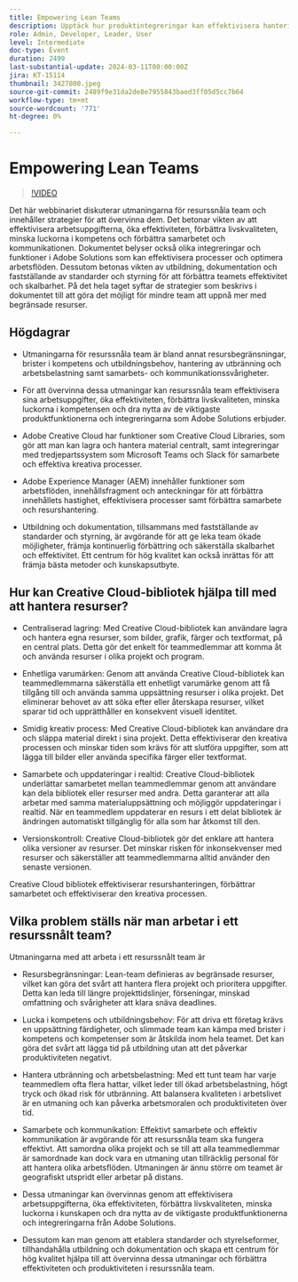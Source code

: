 ```yaml
---
title: Empowering Lean Teams
description: Upptäck hur produktintegreringar kan effektivisera hanteringen av digitala arbetsflöden, förbättra samarbetet i team, säkerställa att ni har ett effektivt team och skala era affärsprocesser.
role: Admin, Developer, Leader, User
level: Intermediate
doc-type: Event
duration: 2499
last-substantial-update: 2024-03-11T00:00:00Z
jira: KT-15114
thumbnail: 3427800.jpeg
source-git-commit: 2489f9e31da2de8e7955843baed3ff05d5cc7b64
workflow-type: tm+mt
source-wordcount: '771'
ht-degree: 0%

---
```



# Empowering Lean Teams

>[!VIDEO](https://video.tv.adobe.com/v/3427800/?learn=on)

Det här webbinariet diskuterar utmaningarna för resurssnåla team och innehåller strategier för att övervinna dem. Det betonar vikten av att effektivisera arbetsuppgifterna, öka effektiviteten, förbättra livskvaliteten, minska luckorna i kompetens och förbättra samarbetet och kommunikationen. Dokumentet belyser också olika integreringar och funktioner i Adobe Solutions som kan effektivisera processer och optimera arbetsflöden. Dessutom betonas vikten av utbildning, dokumentation och fastställande av standarder och styrning för att förbättra teamets effektivitet och skalbarhet. På det hela taget syftar de strategier som beskrivs i dokumentet till att göra det möjligt för mindre team att uppnå mer med begränsade resurser.

## Högdagrar

* Utmaningarna för resurssnåla team är bland annat resursbegränsningar, brister i kompetens och utbildningsbehov, hantering av utbränning och arbetsbelastning samt samarbets- och kommunikationssvårigheter.

* För att övervinna dessa utmaningar kan resurssnåla team effektivisera sina arbetsuppgifter, öka effektiviteten, förbättra livskvaliteten, minska luckorna i kompetensen och dra nytta av de viktigaste produktfunktionerna och integreringarna som Adobe Solutions erbjuder.

* Adobe Creative Cloud har funktioner som Creative Cloud Libraries, som gör att man kan lagra och hantera material centralt, samt integreringar med tredjepartssystem som Microsoft Teams och Slack för samarbete och effektiva kreativa processer.

* Adobe Experience Manager (AEM) innehåller funktioner som arbetsflöden, innehållsfragment och anteckningar för att förbättra innehållets hastighet, effektivisera processer samt förbättra samarbete och resurshantering.

* Utbildning och dokumentation, tillsammans med fastställande av standarder och styrning, är avgörande för att ge leka team ökade möjligheter, främja kontinuerlig förbättring och säkerställa skalbarhet och effektivitet. Ett centrum för hög kvalitet kan också inrättas för att främja bästa metoder och kunskapsutbyte.

## Hur kan Creative Cloud-bibliotek hjälpa till med att hantera resurser?

* Centraliserad lagring: Med Creative Cloud-bibliotek kan användare lagra och hantera egna resurser, som bilder, grafik, färger och textformat, på en central plats. Detta gör det enkelt för teammedlemmar att komma åt och använda resurser i olika projekt och program.

* Enhetliga varumärken: Genom att använda Creative Cloud-bibliotek kan teammedlemmarna säkerställa ett enhetligt varumärke genom att få tillgång till och använda samma uppsättning resurser i olika projekt. Det eliminerar behovet av att söka efter eller återskapa resurser, vilket sparar tid och upprätthåller en konsekvent visuell identitet.

* Smidig kreativ process: Med Creative Cloud-bibliotek kan användare dra och släppa material direkt i sina projekt. Detta effektiviserar den kreativa processen och minskar tiden som krävs för att slutföra uppgifter, som att lägga till bilder eller använda specifika färger eller textformat.

* Samarbete och uppdateringar i realtid: Creative Cloud-bibliotek underlättar samarbetet mellan teammedlemmar genom att användare kan dela bibliotek eller resurser med andra. Detta garanterar att alla arbetar med samma materialuppsättning och möjliggör uppdateringar i realtid. När en teammedlem uppdaterar en resurs i ett delat bibliotek är ändringen automatiskt tillgänglig för alla som har åtkomst till den.

* Versionskontroll: Creative Cloud-bibliotek gör det enklare att hantera olika versioner av resurser. Det minskar risken för inkonsekvenser med resurser och säkerställer att teammedlemmarna alltid använder den senaste versionen.

Creative Cloud bibliotek effektiviserar resurshanteringen, förbättrar samarbetet och effektiviserar den kreativa processen.

## Vilka problem ställs när man arbetar i ett resurssnålt team?

Utmaningarna med att arbeta i ett resurssnålt team är

* Resursbegränsningar: Lean-team definieras av begränsade resurser, vilket kan göra det svårt att hantera flera projekt och prioritera uppgifter. Detta kan leda till längre projekttidslinjer, förseningar, minskad omfattning och svårigheter att klara snäva deadlines.

* Lucka i kompetens och utbildningsbehov: För att driva ett företag krävs en uppsättning färdigheter, och slimmade team kan kämpa med brister i kompetens och kompetenser som är åtskilda inom hela teamet. Det kan göra det svårt att lägga tid på utbildning utan att det påverkar produktiviteten negativt.

* Hantera utbränning och arbetsbelastning: Med ett tunt team har varje teammedlem ofta flera hattar, vilket leder till ökad arbetsbelastning, högt tryck och ökad risk för utbränning. Att balansera kvaliteten i arbetslivet är en utmaning och kan påverka arbetsmoralen och produktiviteten över tid.

* Samarbete och kommunikation: Effektivt samarbete och effektiv kommunikation är avgörande för att resurssnåla team ska fungera effektivt. Att samordna olika projekt och se till att alla teammedlemmar är samordnade kan dock vara en utmaning utan tillräcklig personal för att hantera olika arbetsflöden. Utmaningen är ännu större om teamet är geografiskt utspridt eller arbetar på distans.

* Dessa utmaningar kan övervinnas genom att effektivisera arbetsuppgifterna, öka effektiviteten, förbättra livskvaliteten, minska luckorna i kunskapen och dra nytta av de viktigaste produktfunktionerna och integreringarna från Adobe Solutions.

* Dessutom kan man genom att etablera standarder och styrelseformer, tillhandahålla utbildning och dokumentation och skapa ett centrum för hög kvalitet hjälpa till att övervinna dessa utmaningar och förbättra effektiviteten och produktiviteten i resurssnåla team.